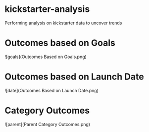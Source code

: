 # kickstarter-analysis
Performing analysis on kickstarter data to uncover trends

# Outcomes based on Goals 
![goals](Outcomes Based on Goals.png) 

# Outcomes based on Launch Date
![date](Outcomes Based on Launch Date.png)	

# Category Outcomes
![parent](Parent Category Outcomes.png)
